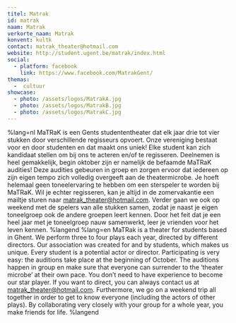 ```yaml
---
titel: Matrak
id: matrak
naam: Matrak
verkorte_naam: Matrak
konvent: kultk
contact: matrak_theater@hotmail.com
website: http://student.ugent.be/matrak/index.html
social:
  - platform: facebook
    link: https://www.facebook.com/MatrakGent/
themas:
  -  cultuur
showcase:
  - photo: /assets/logos/MatrakA.jpg
  - photo: /assets/logos/MatrakB.jpg
  - photo: /assets/logos/MatrakC.jpg
---
```


%lang=nl 
MaTRaK is een Gents studententheater dat elk jaar drie tot vier stukken door verschillende regisseurs opvoert. Onze vereniging bestaat voor en door studenten en dat maakt ons uniek! Elke student kan zich kandidaat stellen om bij ons te acteren en/of te regisseren. Deelnemen is heel gemakkelijk, begin oktober zijn er namelijk de befaamde MaTRaK audities! Deze audities gebeuren in groep en zorgen ervoor dat iedereen op zijn eigen tempo zich volledig overgeeft aan de theatermicrobe. Je hoeft helemaal geen toneelervaring te hebben om een sterspeler te worden bij MaTRaK. Wil je echter regisseren, kan je altijd in de zomervakantie een mailtje sturen naar matrak_theater@hotmail.com. Verder gaan we ook op weekend met de spelers van alle stukken samen, zodat je naast je eigen toneelgroep ook de andere groepen leert kennen. Door het feit dat je een heel jaar met je toneelgroep nauw samenwerkt, leer je vrienden voor het leven kennen. 
%langend 
%lang=en 
MaTRak is a theater for students based in Ghent. We perform three to four plays each year, directed by different directors. Our association was created for and by students, which makes us unique. Every student is a potential actor or director. Participating is very easy: the auditions take place at the beginning of October. The auditions happen in group en make sure that everyone can surrender to the ‘theater microbe’ at their own pace. You don’t need to have experience to become our star player. If you want to direct, you can always contact us at matrak_theater@hotmail.com. Furthermore, we go on a weekend trip all together in order to get to know everyone (including the actors of other plays). By collaborating very closely with your group for a whole year, you make friends for life. 
%langend

